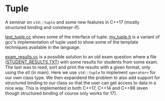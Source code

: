 # Tuple
A seminar on ```std::tuple``` and some new features in C++17 (mostly structured binding and constexpr-if). 

[test_tuple.cc](test_tuple.cc) shows some of the interface of tuple. [my_tuple.h](my_tuple.h) is a variant of gcc's implementation of tuple used to show some of the template techniques available in the language.

[exam_results.cc](exam_results.cc) is a possible solution to an old exam question where a file ([STUDENT_RESULTS.TXT](STUDENT_RESULTS.TXT)) with some results for students from some exam. The tast was to read, sort and print the results with a given format, only using the stl (in main).
Here we use ```std::tuple``` to implement ```operator<``` for our own class type. We then expandend the problem to also add support for structured binding to our class so that the user can get access to data in a nice way. This is implemented in both C++17, C++14 and C++98 (even though structured binding of course only works for 17).
